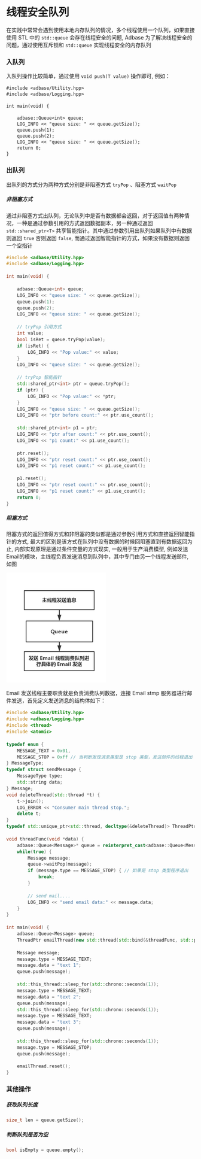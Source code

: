 # 线程安全队列

在实践中常常会遇到使用本地内存队列的情况，多个线程使用一个队列，如果直接使用 STL 中的 `std::queue` 会存在线程安全的问题, Adbase 为了解决线程安全的问题，通过使用互斥锁和 `std::queue` 实现线程安全的内存队列

### 入队列

入队列操作比较简单，通过使用 `void push(T value)` 操作即可, 例如：

```
#include <adbase/Utility.hpp>
#include <adbase/Logging.hpp>

int main(void) {

    adbase::Queue<int> queue;
    LOG_INFO << "queue size: " << queue.getSize();
    queue.push(1);
    queue.push(2);
    LOG_INFO << "queue size: " << queue.getSize();
    return 0;
}
```

### 出队列

出队列的方式分为两种方式分别是非阻塞方式 `tryPop` 、阻塞方式 `waitPop`

##### 非阻塞方式

通过非阻塞方式出队列，无论队列中是否有数据都会返回，对于返回值有两种情况，一种是通过参数引用的方式返回数据副本，另一种通过返回 `std::shared_ptr<T>` 共享智能指针。其中通过参数引用出队列如果队列中有数据则返回 `true` 否则返回 `false`, 而通过返回智能指针的方式，如果没有数据则返回一个空指针

```cpp
#include <adbase/Utility.hpp>
#include <adbase/Logging.hpp>

int main(void) {

	adbase::Queue<int> queue;
	LOG_INFO << "queue size: " << queue.getSize();
	queue.push(1);
	queue.push(2);
	LOG_INFO << "queue size: " << queue.getSize();

	// tryPop 引用方式
	int value;
	bool isRet = queue.tryPop(value);
	if (isRet) {
		LOG_INFO << "Pop value:" << value;
	}
	LOG_INFO << "queue size: " << queue.getSize();

	// tryPop 智能指针
	std::shared_ptr<int> ptr = queue.tryPop();
	if (ptr) {
		LOG_INFO << "Pop value:" << *ptr;
	}
	LOG_INFO << "queue size: " << queue.getSize();
	LOG_INFO << "ptr before count:" << ptr.use_count();

	std::shared_ptr<int> p1 = ptr;
	LOG_INFO << "ptr after count:" << ptr.use_count();
	LOG_INFO << "p1 count:" << p1.use_count();

	ptr.reset();
	LOG_INFO << "ptr reset count:" << ptr.use_count();
	LOG_INFO << "p1 reset count:" << p1.use_count();

	p1.reset();
	LOG_INFO << "ptr reset count:" << ptr.use_count();
	LOG_INFO << "p1 reset count:" << p1.use_count();
	return 0;
}
```

##### 阻塞方式

阻塞方式的返回值得方式和非阻塞的类似都是通过参数引用方式和直接返回智能指针的方式, 最大的区别是该方式在队列中没有数据的时候回阻塞直到有数据返回为止, 内部实现原理是通过条件变量的方式现实, 一般用于生产消费模型, 例如发送 Email的模块，主线程负责发送消息到队列中，其中专门由另一个线程发送邮件, 如图

![发送邮件](../images/queue.png)

Email 发送线程主要职责就是负责消费队列数据，连接 Email stmp 服务器进行邮件发送，首先定义发送消息的结构体如下：

```cpp
#include <adbase/Utility.hpp>
#include <adbase/Logging.hpp>
#include <thread>
#include <atomic>

typedef enum {
	MESSAGE_TEXT = 0x01,
	MESSAGE_STOP = 0xff // 当判断发现消息类型是 stop 类型，发送邮件的线程退出
} MessageType;
typedef struct sendMessage {
	MessageType type;
	std::string data;
} Message;
void deleteThread(std::thread *t) {
	t->join();
	LOG_ERROR << "Consumer main thread stop.";
	delete t;
}
typedef std::unique_ptr<std::thread, decltype(&deleteThread)> ThreadPtr;

void threadFunc(void *data) {
	adbase::Queue<Message>* queue = reinterpret_cast<adbase::Queue<Message>*>(data);
	while(true) {
		Message message;
		queue->waitPop(message);
		if (message.type == MESSAGE_STOP) { // 如果是 stop 类型程序退出
			break;
		}

		// send mail....
		LOG_INFO << "send email data:" << message.data;
	}
}

int main(void) {
	adbase::Queue<Message> queue;
    ThreadPtr emailThread(new std::thread(std::bind(&threadFunc, std::placeholders::_1), &queue), &deleteThread);

	Message message;
	message.type = MESSAGE_TEXT;
	message.data = "text 1";
	queue.push(message);

    std::this_thread::sleep_for(std::chrono::seconds(1));
	message.type = MESSAGE_TEXT;
	message.data = "text 2";
	queue.push(message);
    std::this_thread::sleep_for(std::chrono::seconds(1));
	message.type = MESSAGE_TEXT;
	message.data = "text 3";
	queue.push(message);

    std::this_thread::sleep_for(std::chrono::seconds(1));
	message.type = MESSAGE_STOP;
	queue.push(message);

	emailThread.reset();
}
```
### 其他操作

##### 获取队列长度

```cpp
size_t len = queue.getSize();
```
##### 判断队列是否为空

```cpp
bool isEmpty = queue.empty();
```
